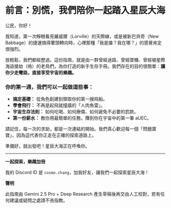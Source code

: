 # 前言：別慌，我們陪你一起踏入星辰大海

公民，你好！

我知道，第一次睜眼看見羅威爾（Lorville）的天際線，或是被新巴貝奇（New Babbage）的捷運搞得暈頭轉向時，心裡那種「我是誰？我在哪？」的感覺肯定很強烈。

放輕鬆，我們都經歷過。這份指南，就是由一群曾經迷路、曾經墜機、曾經被星際海盜搶劫（嗚）的老鳥們，為你打造的新手生存手冊。我們存在的目的很簡單：**讓你少走彎路，直接享受宇宙的樂趣。**

### 你的第一週，我們可以一起做這些事：

- **搞定基礎：** 從角色創建到領取你的第一艘飛船。
- **學會飛行：** 不再是起飛就撞牆的「人肉魚雷」。
- **宇宙生存法則：** 如何吃喝、如何療傷、如何避免不必要的罰款。
- **第一份薪水：** 教你用最簡單的任務，賺到你在宇宙中的第一筆 aUEC。

請記住，每一次的求助，都是一次連結的開始。我們真心歡迎每一個「問題寶寶」，因為這代表你正走在正確的探索道路上。

準備好，就出發吧！星辰大海正在呼喚你。

---

**一起探索，樂趣加倍**

我的 Discord ID 是 `cosmo.chang`，加我好友，讓我們一起探索星辰大海！

**聲明**

此指南由 Gemini 2.5 Pro + Deep Research 產生草稿後再交由人工校對，若有任何建議或疑問之處請不吝指教。
